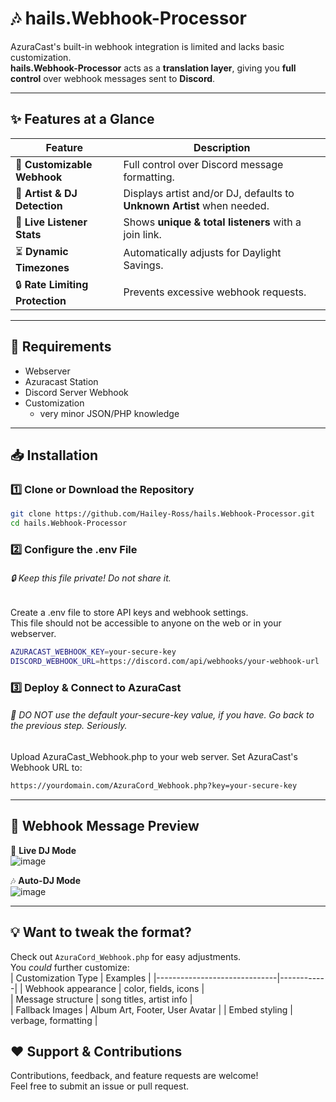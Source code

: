 # 🎶 hails.Webhook-Processor
AzuraCast's built-in webhook integration is limited and lacks basic customization.  
**hails.Webhook-Processor** acts as a **translation layer**, giving you **full control** over webhook messages sent to **Discord**.

---

## ✨ Features at a Glance
| Feature                      | Description |
|------------------------------|------------|
| 🎨 **Customizable Webhook**  | Full control over Discord message formatting. |
| 🎤 **Artist & DJ Detection**  | Displays artist and/or DJ, defaults to **Unknown Artist** when needed. |
| 👥 **Live Listener Stats**   | Shows **unique & total listeners** with a join link. |
| ⏳ **Dynamic Timezones**      | Automatically adjusts for Daylight Savings. |
| 🔒 **Rate Limiting Protection** | Prevents excessive webhook requests. |

---

## 🛑 Requirements
- Webserver
- Azuracast Station
- Discord Server Webhook
- Customization
  - very minor JSON/PHP knowledge

---

## 📥 Installation

### 1️⃣ Clone or Download the Repository
```sh
git clone https://github.com/Hailey-Ross/hails.Webhook-Processor.git
cd hails.Webhook-Processor
```

### 2️⃣ Configure the .env File
###### 🔒 Keep this file private! Do not share it. 
Create a .env file to store API keys and webhook settings.  
This file should not be accessible to anyone on the web or in your webserver.  
```sh
AZURACAST_WEBHOOK_KEY=your-secure-key
DISCORD_WEBHOOK_URL=https://discord.com/api/webhooks/your-webhook-url
```

### 3️⃣ Deploy & Connect to AzuraCast
###### 🛑 DO NOT use the default your-secure-key value, if you have. Go back to the previous step. Seriously.
Upload AzuraCast_Webhook.php to your web server.
Set AzuraCast's Webhook URL to:

```sh
https://yourdomain.com/AzuraCord_Webhook.php?key=your-secure-key
```

---

## 🎨 Webhook Message Preview  
🎵 **Live DJ Mode**  
![image](https://github.com/user-attachments/assets/4ec16d04-81e7-4c76-8d82-8e3a9fcc5a5c)

🎶 **Auto-DJ Mode**  
![image](https://github.com/user-attachments/assets/7a6d547e-7b03-4b10-8816-892660cb7570)

---

## 💡 Want to tweak the format?
Check out `AzuraCord_Webhook.php` for easy adjustments.  
You *could* further customize:  
| Customization Type             | Examples |
|------------------------------|------------|
| Webhook appearance | color, fields, icons |  
| Message structure | song titles, artist info |  
| Fallback Images | Album Art, Footer, User Avatar |
| Embed styling | verbage, formatting |  


## ❤️ Support & Contributions  
Contributions, feedback, and feature requests are welcome!  
Feel free to submit an issue or pull request.  
